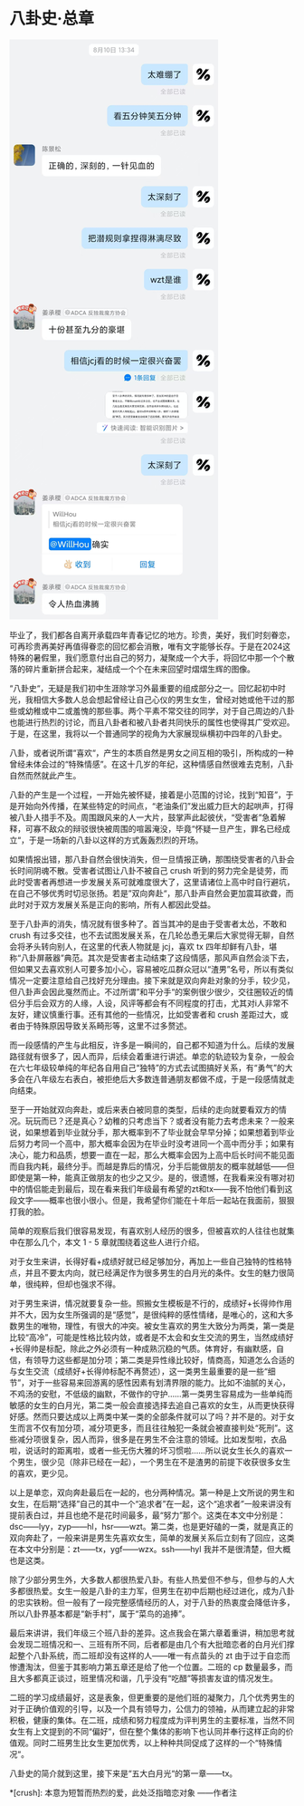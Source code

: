# 八卦史·总章

![general-chapter](./general-chapter.jpg)

毕业了，我们都各自离开承载四年青春记忆的地方。珍贵，美好，我们时刻眷恋，可再珍贵再美好再值得眷恋的回忆都会消散，唯有文字能够长存。于是在2024这特殊的暑假里，我们愿意付出自己的努力，凝聚成一个大手，将回忆中那一个个散落的碎片重新拼合起来，凝结成一个个在未来回望时熠熠生辉的图像。

“八卦史“，无疑是我们初中生涯除学习外最重要的组成部分之一。回忆起初中时光，我相信大多数人总会想起曾经让自己心仪的男生女生，曾经对她或他干过的那些或幼稚或中二或羞愧的那些事。两个平素不常交往的同学，对于自己周边的八卦也能进行热烈的讨论，而且八卦者和被八卦者共同快乐的属性也使得其广受欢迎。于是，在这里，我将以一个普通同学的视角为大家展现纵横初中四年的八卦史。

八卦，或者说所谓“喜欢“，产生的本质自然是男女之间互相的吸引，所构成的一种曾经未体会过的“特殊情感”。在这十几岁的年纪，这种情感自然很难去克制，八卦自然而然就此产生。

八卦的产生是一个过程，一开始先被怀疑，接着是小范围的讨论，找到“知音”，于是开始向外传播，在某些特定的时间点，“老油条们”发出威力巨大的起哄声，打得被八卦人措手不及。周围跟风来的人一大片，鼓掌声此起彼伏，“受害者”急着解释，可寡不敌众的辩驳很快被周围的喧嚣淹没，毕竟“怀疑一旦产生，罪名已经成立“，于是一场新的八卦以这样的方式轰轰烈烈的开场。

如果情报出错，那八卦自然会很快消失，但一旦情报正确，那围绕受害者的八卦会长时间阴魂不散。受害者试图让八卦不被自己 crush 听到的努力完全是徒劳，而此时受害者再想进一步发展关系可就难度很大了，这里请诸位上高中时自行避坑，在自己不够优秀时切忌张扬。若是”双向奔赴“，那八卦声自然会更加震耳欲聋，而此时对于双方发展关系是正向的影响，所有人都因此受益。

至于八卦声的消失，情况就有很多种了。首当其冲的是由于受害者太怂，不敢和 crush 有过多交往，也不去试图发展关系，在几轮怂恿无果后大家觉得无聊，自然会将矛头转向别人，在这里的代表人物就是 jcj，喜欢 tx 四年却鲜有八卦，堪称“八卦屏蔽器”典范。其次是受害者主动结束了这段情感，那风声自然会淡下去，但如果又去喜欢别人可要多加小心，容易被吃瓜群众冠以“渣男”名号，所以有类似情况一定要注意给自己找好充分理由。接下来就是双向奔赴对象的分手，较少见，但八卦声会因此戛然而止。不过所谓”和平分手“的案例很少很少，交往圈较近的情侣分手后会双方的人缘，人设，风评等都会有不同程度的打击，尤其对i人非常不友好，建议慎重行事。还有其他的一些情况，比如受害者和 crush 差距过大，或者由于特殊原因导致关系畸形等，这里不过多赘述。

而一段感情的产生与此相反，许多是一瞬间的，自己都不知道为什么。后续的发展路径就有很多了，因人而异，后续会着重进行讲述。单恋的轨迹较为复杂，一般会在六七年级较单纯的年纪各自用自己“独特”的方式去试图搞好关系，有“勇气”的大多会在八年级左右表白，被拒绝后大多数连普通朋友都做不成，于是一段感情就走向结束。

至于一开始就双向奔赴，或后来表白被同意的类型，后续的走向就要看双方的情况。玩玩而已？还是真心？幼稚的只考虑当下？或者没有能力去考虑未来？一般来说，如果想着到毕业就分手，那大概率到不了毕业就会早早分掉；如果想着到毕业后努力考同一个高中，那大概率会因为在毕业时没考进同一个高中而分手；如果有决心，能力和品质，想要一直在一起，那么大概率会因为上高中后长时间不能见面而自我内耗，最终分手。而越是靠后的情况，分手后能做朋友的概率就越低——但即使是第一种，能真正做朋友的也少之又少。是的，很遗憾，在我看来没有哪对初中的情侣能走到最后，现在看来我们年级最有希望的zt和tx——我不怕他们看到这段文字——概率也很小很小。但是，我希望你们能在十年后一起站在我面前，狠狠打我的脸。

简单的观察后我们很容易发现，有喜欢别人经历的很多，但被喜欢的人往往也就集中在那么几个，本文 1 - 5 章就围绕着这些人进行介绍。

对于女生来讲，长得好看+成绩好就已经足够加分，再加上一些自己独特的性格特点，并且不要太内向，就已经满足作为很多男生的白月光的条件。女生的魅力很简单，很纯粹，但却也强求不得。

对于男生来讲，情况就要复杂一些。照搬女生模板是不行的，成绩好+长得帅作用并不大，因为女生所强调的是“感觉”，是很纯粹的感性情绪，是唯心的，这和大多数男生的唯物，理性，有很大的冲突。被女生喜欢的男生大致分为两类，第一类是比较“高冷”，可能是性格比较内敛，或者是不太会和女生交流的男生，当然成绩好+长得帅是标配，除此之外必须有一种成熟沉稳的气质。体育好，有幽默感，自信，有领导力这些都是加分项；第二类是异性缘比较好，情商高，知道怎么合适的与女生交流（成绩好+长得帅标配不再赘述），这一类男生最重要的是一些“细节”，对于一些容易来回游离的感性因素有划清界限的能力。比如不油腻的关心，不鸡汤的安慰，不低级的幽默，不做作的守护……第一类男生容易成为一些单纯而敏感的女生的白月光，第二类一般会直接选择去追自己喜欢的女生，从而更快获得好感。然而只要达成以上两类中某一类的全部条件就可以了吗？并不是的。对于女生而言不仅有加分项，减分项更多，而且往往触犯一条就会被直接判处“死刑”。这些减分项很复杂，因人而异，很多是在男生不会注意的领域。比如发型啦，衣品啦，说话时的距离啦，或者一些无伤大雅的坏习惯啦……所以说女生长久的喜欢一个男生，很少见（除非已经在一起），一个男生在不是渣男的前提下收获很多女生的喜欢，更少见。

以上是单恋，双向奔赴最后在一起的，也分两种情况。第一种是上文所说的男生和女生，在后期“选择”自己的其中一个“追求者”在一起，这个“追求者”一般来讲没有提前表白过，并且也绝不是花时间最多，最“努力”那个。这类在本文中分别是：dsc——lyy，zyp——hl，hsr——wzt。第二类，也是更好磕的一类，就是真正的双向奔赴了，一般来讲是男生先喜欢女生，简单的发展关系后立刻有了回应，这类在本文中分别是：zt——tx，ygf——wzx。ssh——hyl 我并不是很清楚，但大概也是这类。

除了少部分男生外，大多数人都很热爱八卦。有些人热爱但不参与，但参与的人大多都很热爱。女生一般是八卦的主力军，但男生在初中后期也经过进化，成为八卦的忠实铁粉。但一般有了一段完整感情经历的人，对于八卦的热衷度会降低许多，所以八卦界基本都是“新手村”，属于“菜鸟的追捧”。

最后来讲讲，我们年级三个班八卦的差异。这点我会在第六章着重讲，稍加思考就会发现二班情况和一、三班有所不同，后者都是由几个有大批暗恋者的白月光们撑起整个八卦系统，而二班却没有这样的人——唯一有点苗头的 zt 由于过于自恋而惨遭淘汰，但鉴于其影响力第五章还是给了他一个位置。二班的 cp 数量最多，而且大多都真正谈过，班里情况和谐，几乎没有“吃醋”等损害友谊的情况发生。

二班的学习成绩最好，这是表象，但更重要的是他们班的凝聚力，几个优秀男生的对于正确价值观的引导，以及一个具有领导力，公信力的领袖，从而建立起的非常积极，健康的集体。在二班，成绩和努力程度成为评判男生的主要标准，当然不同女生有上文提到的不同“偏好”，但在整个集体的影响下也认同并奉行这样正向的价值观。同时二班男生比女生更加优秀，以上种种共同促成了这样的一个“特殊情况“。

八卦史的简介就到这里，接下来是“五大白月光“的第一章——tx。

*[crush]: 本意为短暂而热烈的爱，此处泛指暗恋对象 ——作者注